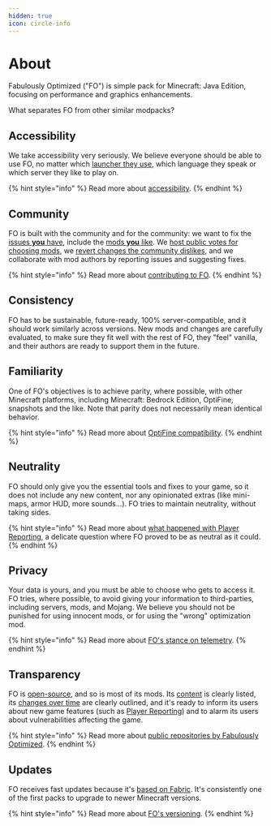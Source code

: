 ```yaml
---
hidden: true
icon: circle-info
---
```


# About

Fabulously Optimized ("FO") is simple pack for Minecraft: Java Edition, focusing on performance and graphics enhancements.

What separates FO from other similar modpacks?

## Accessibility

We take accessibility very seriously. We believe everyone should be able to use FO, no matter which [launcher they use](../how-to/install/), which language they speak or which server they like to play on.

{% hint style="info" %}
Read more about [accessibility](accessibility.md).
{% endhint %}

## Community

FO is built with the community and for the community: we want to fix the [issues **you** have](contribute/report.md), include the [mods **you** like](contribute/suggest.md). We [host public votes for choosing mods](https://github.com/Fabulously-Optimized/fabulously-optimized/issues/21#issuecomment-998162829), we [revert changes the community dislikes](https://github.com/Fabulously-Optimized/fabulously-optimized/blob/main/CHANGELOG.md#131-2020-09-29), and we collaborate with mod authors by reporting issues and suggesting fixes.

{% hint style="info" %}
Read more about [contributing to FO](contribute/).
{% endhint %}

## Consistency

FO has to be sustainable, future-ready, 100% server-compatible, and it should work similarly across versions. New mods and changes are carefully evaluated, to make sure they fit well with the rest of FO, they "feel" vanilla, and their authors are ready to support them in the future.

## Familiarity

One of FO's objectives is to achieve parity, where possible, with other Minecraft platforms, including Minecraft: Bedrock Edition, OptiFine, snapshots and the like. Note that parity does not necessarily mean identical behavior.

{% hint style="info" %}
Read more about [OptiFine compatibility](optifine.md).
{% endhint %}

## Neutrality

FO should only give you the essential tools and fixes to your game, so it does not include any new content, nor any opinionated extras (like mini-maps, armor HUD, more sounds...). FO tries to maintain neutrality, without taking sides.

{% hint style="info" %}
Read more about [what happened with Player Reporting](../info/mods/player-reporting.md), a delicate question where FO proved to be as neutral as it could.
{% endhint %}

## Privacy

Your data is yours, and you must be able to choose who gets to access it. FO tries, where possible, to avoid giving your information to third-parties, including servers, mods, and Mojang. We believe you should not be punished for using innocent mods, or for using the "wrong" optimization mod.

{% hint style="info" %}
Read more about [FO's stance on telemetry](../info/telemetry.md).
{% endhint %}

## Transparency

FO is [open-source](https://download.fo/github), and so is most of its mods. Its [content](../info/) is clearly listed, its [changes over time](https://download.fo/changelog) are clearly outlined, and it's ready to inform its users about new game features (such as [Player Reporting](../info/mods/player-reporting.md)) and to alarm its users about vulnerabilities affecting the game.

{% hint style="info" %}
Read more about [public repositories by Fabulously Optimized](https://github.com/Fabulously-Optimized).
{% endhint %}

## Updates

FO receives fast updates because it's [based on Fabric](fabric.md). It's consistently one of the first packs to upgrade to newer Minecraft versions.

{% hint style="info" %}
Read more about [FO's versioning](versioning.md).
{% endhint %}
